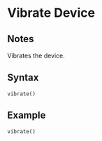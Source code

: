 # Vibrate Device

## Notes
Vibrates the device.

## Syntax

```
vibrate()
```

## Example
```
vibrate()
```